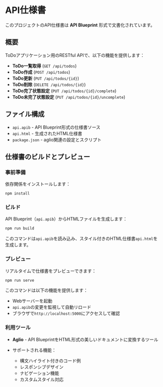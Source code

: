 # API仕様書

このプロジェクトのAPI仕様書は **API Blueprint** 形式で文書化されています。

## 概要

ToDoアプリケーション用のRESTful APIで、以下の機能を提供します：

- **ToDo一覧取得** (`GET /api/todos`)
- **ToDo作成** (`POST /api/todos`)
- **ToDo更新** (`PUT /api/todos/{id}`)
- **ToDo削除** (`DELETE /api/todos/{id}`)
- **ToDo完了状態設定** (`PUT /api/todos/{id}/complete`)
- **ToDo未完了状態設定** (`PUT /api/todos/{id}/uncomplete`)

## ファイル構成

- `api.apib` - API Blueprint形式の仕様書ソース
- `api.html` - 生成されたHTML仕様書
- `package.json` - aglio関連の設定とスクリプト

## 仕様書のビルドとプレビュー

### 事前準備

依存関係をインストールします：

```bash
npm install
```

### ビルド

API Blueprint（`api.apib`）からHTMLファイルを生成します：

```bash
npm run build
```

このコマンドは`api.apib`を読み込み、スタイル付きのHTML仕様書`api.html`を生成します。

### プレビュー

リアルタイムで仕様書をプレビューできます：

```bash
npm run serve
```

このコマンドは以下の機能を提供します：

- Webサーバーを起動
- `api.apib`の変更を監視して自動リロード
- ブラウザで`http://localhost:5000`にアクセスして確認

### 利用ツール

- **Aglio** - API BlueprintをHTML形式の美しいドキュメントに変換するツール
- サポートされる機能：

  - 構文ハイライト付きのコード例
  - レスポンシブデザイン
  - ナビゲーション機能
  - カスタムスタイル対応
